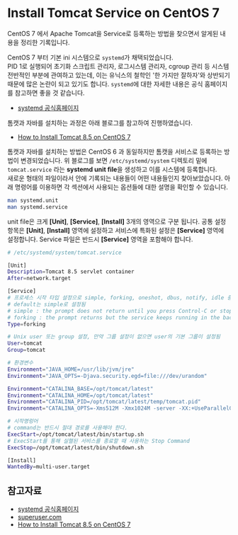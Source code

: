 # Install Tomcat Service on CentOS 7

CentOS 7 에서 Apache Tomcat을 Service로 등록하는 방법을 찾으면서 알게된 내용을 정리한 기록입니다.  

CentOS 7 부터 기본 ini 시스템으로 `systemd`가 채택되었습니다.  
PID 1로 실행되어 초기화 스크립트 관리자, 로그시스템 관리자, cgroup 관리 등 시스템 전반적인 부분에 관여하고 있는데, 이는 유닉스의 철학인 '한 가지만 잘하자'와 상반되기 때문에 많은 논란이 되고 있기도 합니다. `systemd`에 대한 자세한 내용은 공식 홈페이지를 참고하면 좋을 것 같습니다.

* [systemd 공식홈페이지](https://www.freedesktop.org/wiki/Software/systemd/)

톰캣과 자바를 설치하는 과정은 아래 블로그를 참고하여 진행하였습니다.  

* [How to Install Tomcat 8.5 on CentOS 7](https://linuxize.com/post/how-to-install-tomcat-8-5-on-centos-7/)

톰캣과 자바를 설치하는 방법은 CentOS 6 과 동일하지만 톰캣을 서비스로 등록하는 방법이 변경되었습니다. 위 블로그를 보면 `/etc/systemd/system` 디렉토리 밑에 `tomcat.service` 라는 **systemd unit file**을 생성하고 이를 시스템에 등록합니다.  
새로운 형태의 파일이라서 안에 기록되는 내용들이 어떤 내용들인지 찾아보았습니다. 아래 명령어를 이용하면 각 섹션에서 사용되는 옵션들에 대한 설명을 확인할 수 있습니다.

```bash
man systemd.unit
man systemd.service
```

unit file은 크게 **[Unit]**, **[Service]**, **[Install]** 3개의 영역으로 구분 됩니다. 공통 설정 항목은 **[Unit]**, **[Install]** 영역에 설정하고 서비스에 특화된 설정은 **[Service]** 영역에 설정합니다. Service 파일은 반드시 **[Service]** 영역을 포함해야 합니다.

```bash
# /etc/systemd/system/tomcat.service

[Unit]
Description=Tomcat 8.5 servlet container
After=network.target

[Service]
# 프로세스 시작 타입 설정으로 simple, forking, oneshot, dbus, notify, idle 중 하나로 설정
# default는 simple로 설정됨
# simple : the prompt does not return until you press Control-C or stop the service in some other way
# forking : the prompt returns but the service keeps running in the background
Type=forking

# Unix user 또는 group 설정, 만약 그룹 설정이 없으면 user의 기본 그룹이 설정됨
User=tomcat
Group=tomcat

# 환경변수
Environment="JAVA_HOME=/usr/lib/jvm/jre"
Environment="JAVA_OPTS=-Djava.security.egd=file:///dev/urandom"

Environment="CATALINA_BASE=/opt/tomcat/latest"
Environment="CATALINA_HOME=/opt/tomcat/latest"
Environment="CATALINA_PID=/opt/tomcat/latest/temp/tomcat.pid"
Environment="CATALINA_OPTS=-Xms512M -Xmx1024M -server -XX:+UseParallelGC"

# 시작명렁어
# command는 반드시 절대 경로를 사용해야 한다.
ExecStart=/opt/tomcat/latest/bin/startup.sh
# ExecStart를 통해 실핼된 서비스를 종료할 때 사용하는 Stop Command
ExecStop=/opt/tomcat/latest/bin/shutdown.sh

[Install]
WantedBy=multi-user.target
```

## 참고자료

* [systemd 공식홈페이지](https://www.freedesktop.org/wiki/Software/systemd/)
* [superuser.com](https://superuser.com/questions/1274901/systemd-forking-vs-simple/1274913)
* [How to Install Tomcat 8.5 on CentOS 7](https://linuxize.com/post/how-to-install-tomcat-8-5-on-centos-7/)
